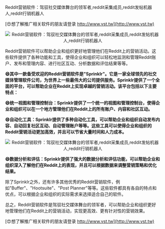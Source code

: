 Reddit营销软件：驾驭社交媒体舞台的领军者,reddit采集成员,reddit发帖机器人,reddit行销机器人

[😍想了解推广相关软件的朋友请登录 http://www.vst.tw](http://www.vst.tw)

 <center><img src="https://vst.tw/MP4/tuiguang/png/8.png" alt="Reddit营销软件：驾驭社交媒体舞台的领军者,reddit采集成员,reddit发帖机器人,reddit行销机器人"></center>

Reddit营销软件可以帮助企业和组织更好地管理他们在Reddit上的营销活动。这些软件提供了各种功能和工具，使得企业和组织可以轻松地监测和管理Reddit账户、发布和管理内容、进行社区互动、分析数据和评估结果等等。

**😄其中一款备受欢迎的Reddit营销软件是"Sprinklr"。它是一家全球领先的社交媒体管理软件公司，为世界上一些最伟大的公司提供服务。Sprinklr提供了一个全面的平台，可以帮助企业在Reddit上实现卓越的营销活动。该平台包括以下主要特点：**

**😄统一视图和管理控制台：Sprinklr提供了一个统一的视图和管理控制台，使得企业和组织可以在一个地方管理他们在Reddit上的所有账户、内容和社区互动。**

**😄自动化工具：Sprinklr提供了多种自动化工具，可以帮助企业和组织自动发布内容、自动回复社区互动、自动管理账户等等。这些工具可以使得企业和组织的Reddit营销活动更加高效，并且可以节省大量时间和人力成本。**

 <center><img src="https://vst.tw/MP4/tuiguang/png/2.png" alt="Reddit营销软件：驾驭社交媒体舞台的领军者,reddit采集成员,reddit发帖机器人,reddit行销机器人"></center>

**😄数据分析和评估：Sprinklr提供了强大的数据分析和评估功能，可以帮助企业和组织深入了解他们在Reddit上的表现，并且可以根据数据来调整营销策略和优化结果。**

除了Sprinklr之外，还有许多其他优秀的Reddit营销软件，例如"Buffer"、"Hootsuite"、"Post Planner"等等。这些软件都具有各自的特点和优点，可以根据企业和组织的实际需求来选择适合自己的软件。

总之，Reddit营销软件是驾驭社交媒体舞台的领军者，可以帮助企业和组织更好地管理他们在Reddit上的营销活动，实现更高效、更有针对性的营销效果。

[😍想了解推广相关软件的朋友请登录 http://www.vst.tw](http://www.vst.tw)



